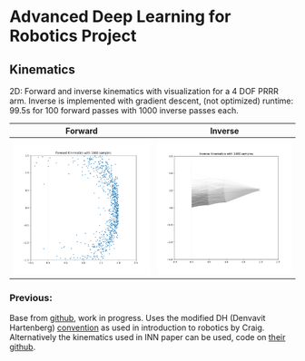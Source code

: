# Advanced Deep Learning for Robotics Project

## Kinematics
2D: Forward and inverse kinematics with visualization for a 4 DOF PRRR arm. Inverse is implemented with gradient descent, (not optimized) runtime: 99.5s for 100 forward passes with 1000 inverse passes each.

Forward             |  Inverse
:-------------------------:|:-------------------------:
![](img/forward.png)  |  ![](img/inverse.png)


### Previous:

Base from [github](https://github.com/Kartik17/Robotic_Arm), work in progress. Uses the modified DH (Denvavit Hartenberg) [convention](http://www-scf.usc.edu/~csci545/slides/Lect5_Forward-InverseKinematicsII_Short.pdf) as used in introduction to robotics by Craig. Alternatively the kinematics used in INN paper can be used, code on [their github](https://github.com/VLL-HD/inn_toy_data/blob/master/kinematics.py).